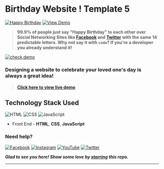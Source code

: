 # Birthday Website ! Template 5
[![Happy Birthday](https://img.shields.io/badge/Happy-Birthday-dodgerblue.svg?style=for-the-badge)](https://qszlv2cknhlprmmfedfavw-on.drv.tw/wish-web/b5/b.in?name=DidDog) [![View Demo](https://img.shields.io/badge/View-Demo-teal.svg?style=for-the-badge)](https://qszlv2cknhlprmmfedfavw-on.drv.tw/wish-web/b5/b.in?name=DidDog)
> **99.9% of people just say "Happy Birthday" to each other over Social Networking Sites like [Facebook](https://www.facebook.com/diddid.dogdid) and [Twitter](https://twitter.com/diddog_in) with the same 14 predictable letters. Why not say it with `code`? If you're a developer you already understand it!**

[![check demo](https://forthebadge.com/images/badges/its-not-a-lie-if-you-believe-it.svg)](https://qszlv2cknhlprmmfedfavw-on.drv.tw/wish-web/b5/b.in?name=DidDog)

### Designing a website to celebrate your loved one's day is always a great idea!

> #### [Click here to view live demo](https://qszlv2cknhlprmmfedfavw-on.drv.tw/wish-web/b5/b.in?name=DidDog) 

## Technology Stack Used

![HTML](https://img.shields.io/badge/frontend-html-orange.svg?logo=html5&style=flat-square) 
![CSS](https://img.shields.io/badge/frontend-css-yellowgreen.svg?logo=css3&style=flat-square)
![JavaScript](https://img.shields.io/badge/frontend-javascript-yellow.svg?logo=javascript&style=flat-square)

- Front End - **HTML**, **CSS**, **JavaScript**

### Need help?

[![Facebook](https://img.shields.io/static/v1.svg?label=follow&message=@diddod.dogdid&color=9cf&logo=facebook&style=flat&logoColor=white&colorA=informational)](https://m.facebook.com/diddid.dogdid)  [![Instagram](https://img.shields.io/static/v1.svg?label=follow&message=@diddog.in&color=grey&logo=instagram&style=flat&logoColor=white&colorA=critical)](https://www.instagram.com/diddog.in/) [![YouTube](https://img.shields.io/static/v1.svg?label=connect&message=@Did-Dog&color=9cf&logo=youtube&style=flat&logoColor=white&colorA=blue)](https://m.youtube.com/channel/UCxuyWS7wdHw6hq05b75hmZg/videos) [![Twitter](https://img.shields.io/static/v1.svg?label=connect&message=@diddog_in&color=grey&logo=twitter&style=flat&logoColor=white&colorA=critical)](https://mobile.twitter.com/diddog_in)

***Glad to see you here! Show some love by [starring](https://github.com/Did-Dog/Happy-Birthday-Website-Maker5) this repo.***

******
